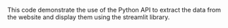 This code demonstrate the use of the Python API to extract the data from the website
and display them using the streamlit library.
